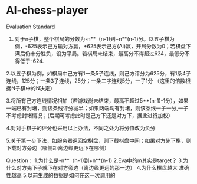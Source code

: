 # AI-chess-player

Evaluation Standard

1. 对于n子棋，整个棋局的分数为-n**（n-1)到+n**(n-1)分。以五子棋为例，-625表示己方输对方赢，+625表示己方(AI)赢，开局分数为0；若棋盘下满后仍未分胜负，设为平局。若棋局未结束，最高分不得超过624，最低分不得低于-624.

2.以五子棋为例，如棋局中己方有1一条5子连线，则己方评分为625分，有1条4子连线，125分；一条3子连线，25分；一条二字连线5分，一子1分 （这里的倍数根据N子棋中的N决定）

3.将所有己方连线情况相加（若游戏尚未结束，最高不超过5**(n-1)-1分），如果一端已有封堵，则该条线评分减半；如果两端均有封堵，则该条线一子一分,一子不考虑封堵情况；(后期可考虑此时是己方下还是对方下，据此进行加权）

4.对对手棋子的评分也采用以上办法，不同之处为将分值改为负分

5.关于第一步下法，如服务器返回空棋盘，则下载棋盘中间；如果对方先下棋，则下载对方旁边（哪侧距离边缘更远下在哪侧）


Question：
1.为什么是-n**（n-1)到+n**(n-1)
2.Eva中的m其实是target？
3.为什么对方先下子就下在对方旁边（离边缘更远的那一边）
4.为什么棋盘越大 准确性越高
5.以前生成的数据是如何在这一次调用的
